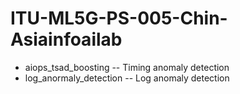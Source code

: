 # ITU-ML5G-PS-005-Chin-Asiainfoailab
- aiops_tsad_boosting -- Timing anomaly detection
- log_anormaly_detection -- Log anomaly detection
